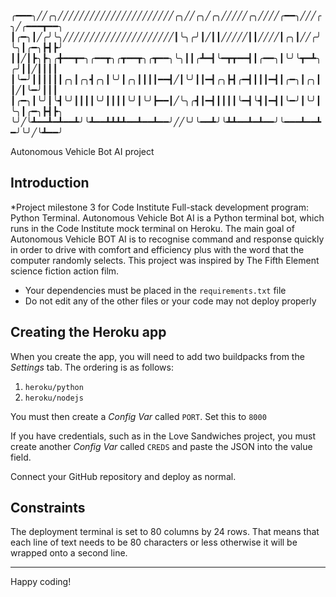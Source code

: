
╭━━━╮╱╱╭╮╱╱╱╱╱╱╱╱╱╱╱╱╱╱╱╱╱╱╱╱╱╱╭╮╱╱╭╮╱╭╮╱╱╱╱╱╭╮╱╱╱╱╭━━╮╱╱╱╭╮╱╭━━━┳━━╮
┃╭━╮┃╱╭╯╰╮╱╱╱╱╱╱╱╱╱╱╱╱╱╱╱╱╱╱╱╱╱┃╰╮╭╯┃╱┃┃╱╱╱╱╱┃┃╱╱╱╱┃╭╮┃╱╱╭╯╰╮┃╭━╮┣┫┣╯
┃┃╱┃┣╮┣╮╭╋━━┳━╮╭━━┳╮╭┳━━┳╮╭┳━━╮╰╮┃┃╭┻━┫╰━┳┳━━┫┃╭━━╮┃╰╯╰┳━┻╮╭╯┃┃╱┃┃┃┃
┃╰━╯┃┃┃┃┃┃╭╮┃╭╮┫╭╮┃╰╯┃╭╮┃┃┃┃━━┫╱┃╰╯┃┃━┫╭╮┣┫╭━┫┃┃┃━┫┃╭━╮┃╭╮┃┃╱┃╰━╯┃┃┃
┃╭━╮┃╰╯┃╰┫╰╯┃┃┃┃╰╯┃┃┃┃╰╯┃╰╯┣━━┃╱╰╮╭┫┃━┫┃┃┃┃╰━┫╰┫┃━┫┃╰━╯┃╰╯┃╰╮┃╭━╮┣┫┣╮
╰╯╱╰┻━━┻━┻━━┻╯╰┻━━┻┻┻┻━━┻━━┻━━╯╱╱╰╯╰━━┻╯╰┻┻━━┻━┻━━╯╰━━━┻━━┻━╯╰╯╱╰┻━━╯

Autonomous Vehicle Bot AI project


## Introduction

*Project milestone 3 for Code Institute Full-stack development program: Python Terminal.
Autonomous Vehicle Bot AI is a Python terminal bot, which runs in the Code Institute mock terminal on Heroku. The main goal of Autonomous Vehicle BOT AI is to recognise command and response quickly  in order to drive with comfort and efficiency plus with the word that the computer randomly selects. This project was inspired by The Fifth Element science fiction action film.

* Your dependencies must be placed in the `requirements.txt` file
* Do not edit any of the other files or your code may not deploy properly

## Creating the Heroku app

When you create the app, you will need to add two buildpacks from the _Settings_ tab. The ordering is as follows:

1. `heroku/python`
2. `heroku/nodejs`

You must then create a _Config Var_ called `PORT`. Set this to `8000`

If you have credentials, such as in the Love Sandwiches project, you must create another _Config Var_ called `CREDS` and paste the JSON into the value field.

Connect your GitHub repository and deploy as normal.

## Constraints

The deployment terminal is set to 80 columns by 24 rows. That means that each line of text needs to be 80 characters or less otherwise it will be wrapped onto a second line.

-----
Happy coding!
